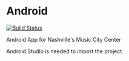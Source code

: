 Android
=======

[![Build Status](https://travis-ci.org/MusicCityCenter/Android.png?branch=master)](https://travis-ci.org/MusicCityCenter/Android)

Android App for Nashville's Music City Center

Android Studio is needed to import the project.
